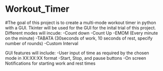 # Workout_Timer
#The goal of this project is to create a multi-mode workout timer in python with a GUI. Tkinter will be used for the GUI for the inital  trial of this project. Different modes will incude:
-Count down
-Count Up
-EMOM (Every minute on the minute)
-TABATA (30seconds of work, 10 seconds of rest, specify number of rounds)
-Custom Interval

GUI features will include:
-User input of time as required by the chosen mode in XX:XX:XX format
-Start, Stop, and pause buttons
-On screen Notifications for starting work and rest times
